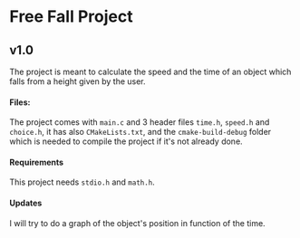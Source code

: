 # Free Fall Project
## v1.0
The project is meant to calculate the speed and the time of an object which falls from a height given by the user.
#### Files:
The project comes with `main.c` and 3 header files `time.h`, `speed.h` and `choice.h`,  it has also `CMakeLists.txt`, and the `cmake-build-debug` folder which is needed to compile the project if it's not already done.
#### Requirements
This project needs `stdio.h` and `math.h`.
#### Updates
I will try to do a graph of the object's position in function of the time.